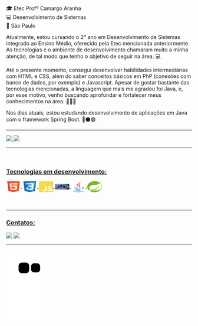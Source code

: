 
🎓 Etec Profº Camargo Aranha <br>
💻 Desenvolvimento de Sistemas <br>
🏴󠁢󠁲󠁳󠁰󠁿 São Paulo

Atualmente, estou cursando o 2º ano em Desenvolvimento de Sistemas integrado ao Ensino Médio, oferecido pela Etec mencionada anteriormente. As tecnologias e o ambiente de desenvolvimento chamaram muito a minha atenção, de tal modo que tenho o objetivo de seguir na área. 💻

Até o presente momento, consegui desenvolver habilidades intermediárias com HTML e CSS, além do saber conceitos básicos em PhP (conexões com banco de dados, por exemplo) e Javascript. Apesar de gostar bastante das tecnologias mencionadas, a linguagem que mais me agradou foi Java, e, por esse motivo, venho buscando aprofundar e fortalecer meus conhecimentos na área. 👨🏻‍💻

Nos dias atuais, estou estudando desenvolvimento de aplicações em Java com o framework Spring Boot. 📕⚫🟢

<hr>

<div>
  <a href="https://github.com/Luccasbg">
  <img height="180em" src="https://github-readme-stats.vercel.app/api?username=Luccasbg&show_icons=true&theme=dark&include_all_commits=true&count_private=true"/>
  <img height="180em" src="https://github-readme-stats.vercel.app/api/top-langs/?username=Luccasbg&layout=compact&langs_count=7&theme=dark"/>
</div>

<hr>
  
<div style="display: inline_block"><br>
  <h3>Tecnologias em desenvolvimento:</h3>

  <img align="center" alt="Luccas-HTML" height="30" width="40" src="https://raw.githubusercontent.com/devicons/devicon/master/icons/html5/html5-original.svg">
  <img align="center" alt="Luccas-CSS" height="30" width="40" src="https://raw.githubusercontent.com/devicons/devicon/master/icons/css3/css3-original.svg">
  <img align="center" alt="Luccas-Js" height="30" width="40" src="https://raw.githubusercontent.com/devicons/devicon/master/icons/javascript/javascript-plain.svg">
  <img align="center" alt="Luccas-PhP" height="30" width="40" src="https://github.com/devicons/devicon/blob/master/icons/php/php-original.svg">
  <img align="center" alt="Luccas-Java" height="30" width="40" src="https://github.com/devicons/devicon/blob/master/icons/java/java-original.svg">
  <img align="center" alt="Luccas-SpringBoot" height="30" width="40" src="https://github.com/devicons/devicon/blob/master/icons/spring/spring-original.svg">
</div>
  <br><br>
<hr>
  
<div> 
  
  <h3>Contatos:</h3>
  
  <a href = "mailto:contato.luccasguimaraes@gmail.com" target="_blank"><img src="https://img.shields.io/badge/-Gmail-%23333?style=for-the-badge&logo=gmail&logoColor=white" target="_blank"></a>
  <a href="https://www.linkedin.com/in/luccasguimaraes/" target="_blank"><img src="https://img.shields.io/badge/-LinkedIn-%230077B5?style=for-the-badge&logo=linkedin&logoColor=white" target="_blank"></a> 
  
<hr>
 
  ![Snake animation](https://github.com/rafaballerini/rafaballerini/blob/output/github-contribution-grid-snake.svg)
 
</div>
